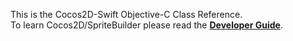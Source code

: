 This is the Cocos2D-Swift Objective-C Class Reference.<br/>
To learn Cocos2D/SpriteBuilder please read the [**Developer Guide**](http://makeschool.com/docs/).
